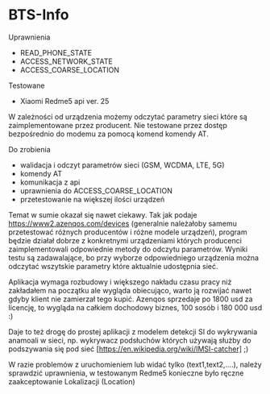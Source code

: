# BTS-Info

Uprawnienia

- READ_PHONE_STATE
- ACCESS_NETWORK_STATE
- ACCESS_COARSE_LOCATION

Testowane
- Xiaomi Redme5 api ver. 25

W zależności od urządzenia możemy odczytać parametry sieci które są zaimplementowane przez producent.
Nie testowane przez dostęp bezpośrednio do modemu za pomocą komend komendy AT.

Do zrobienia
- walidacja i odczyt parametrów sieci (GSM, WCDMA, LTE, 5G)
- komendy AT
- komunikacja z api
- uprawnienia do ACCESS_COARSE_LOCATION
- przetestowanie na większej ilości urządzeń

Temat w sumie okazał się nawet ciekawy.
Tak jak podaje https://www2.azenqos.com/devices (generalnie należałoby samemu przetestować różnych producentów i różne modele urządzeń), program będzie działał dobrze z konkretnymi urządzeniami których producenci zaimplementowali odpowiednie metody do odczytu parametrów.
Wyniki testu są zadawalające, bo przy wyborze odpowiedniego urządzenia można odczytać wszytskie parametry które aktualnie udostępnia sieć.

Aplikacja wymaga rozbudowy i większego nakładu czasu pracy niż zakładałem na początku ale wygląda obiecująco, warto ją rozwijać nawet gdyby klient nie zamierzał tego kupić. Azenqos sprzedaje po 1800 usd za licencję, to wygląda na całkiem dochodowy biznes, 100 sosób i 180 000 usd :)

Daje to też drogę do prostej aplikacji z modelem detekcji SI do wykrywania anamoali w sieci, np. wykrywacz podsłuchów których używają służby do podszywania się pod sieć [https://en.wikipedia.org/wiki/IMSI-catcher] ;)

W razie problemów z uruchomieniem lub widać tylko (text1,text2,....), należy sprawdzić uprawnienia, w testowanym Redme5 konieczne było ręczne zaakceptowanie Lokalizacji (Location)

